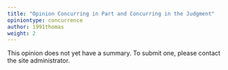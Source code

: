 ```yaml
---
title: "Opinion Concurring in Part and Concurring in the Judgment"
opiniontype: concurrence
author: 1991thomas
weight: 2
---
```

This opinion does not yet have a summary. To submit one, please contact the site administrator.